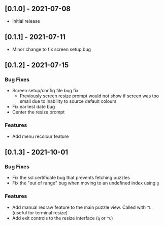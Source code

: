 ## [0.1.0] - 2021-07-08

- Initial release

## [0.1.1] - 2021-07-11

- Minor change to fix screen setup bug

## [0.1.2] - 2021-07-15

### Bug Fixes
- Screen setup/config file bug fix
	* Previously screen resize prompt would not show if screen was too small due to inability to source default colours
- Fix earliest date bug 
- Center the resize prompt

### Features
- Add menu recolour feature

## [0.1.3] - 2021-10-01

### Bug Fixes
- Fix the ssl certificate bug that prevents fetching puzzles
- Fix the "out of range" bug when moving to an undefined index using `g`

### Features
- Add manual redraw feature to the main puzzle view. Called with `^L` (useful for terminal resize)
- Add exit controls to the resize interface (`q` or `^C`)
